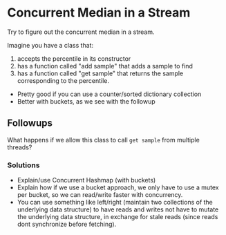 # Concurrent Median in a Stream

Try to figure out the concurrent median in a stream.

Imagine you have a class that:

1. accepts the percentile in its constructor
2. has a function called "add sample" that adds a sample to find
3. has a function called "get sample" that returns the sample
   corresponding to the percentile.

- Pretty good if you can use a counter/sorted dictionary collection
- Better with buckets, as we see with the followup

## Followups

What happens if we allow this class to call `get sample` from multiple
threads?

### Solutions

- Explain/use Concurrent Hashmap (with buckets)
- Explain how if we use a bucket approach, we only have to use a mutex
  per bucket, so we can read/write faster with concurrency.
- You can use something like left/right (maintain two collections of the
  underlying data structure) to have reads and writes not have to mutate
  the underlying data structure, in exchange for stale reads (since
  reads dont synchronize before fetching).


